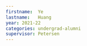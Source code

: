 ```yaml
---
firstname:  Ye
lastname:   Huang
year: 2021-22
categories: undergrad-alumni
supervisor: Petersen
---
```

